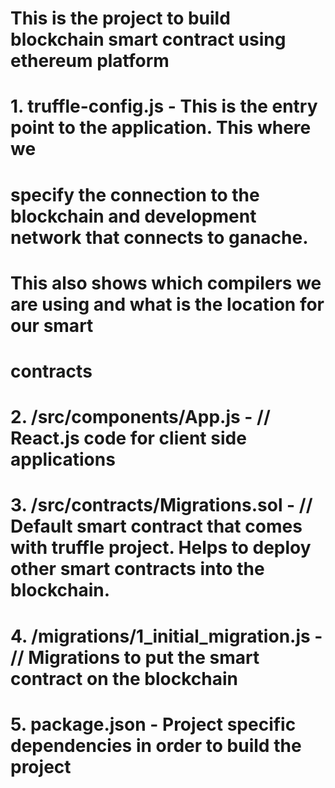 # This is the project to build blockchain smart contract using ethereum platform

# 1. truffle-config.js - This is the entry point to the application. This where we 
#    specify the connection to the blockchain and development network that connects to ganache.
#    This also shows which compilers we are using and what is the location for our smart 
#    contracts
# 2. /src/components/App.js - // React.js code for client side applications
# 3. /src/contracts/Migrations.sol - // Default smart contract that comes with truffle project. Helps to deploy other smart contracts into the blockchain. 
# 4. /migrations/1_initial_migration.js - // Migrations to put the smart contract on the blockchain
# 5. package.json - Project specific dependencies in order to build the project 